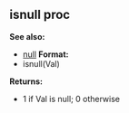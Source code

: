 ## isnull proc
**See also:**
+   [null](/ref/DM/null.md) <!-- -->
**Format:**
+   isnull(Val)
<!-- -->
**Returns:**
+   1 if Val is null; 0 otherwise